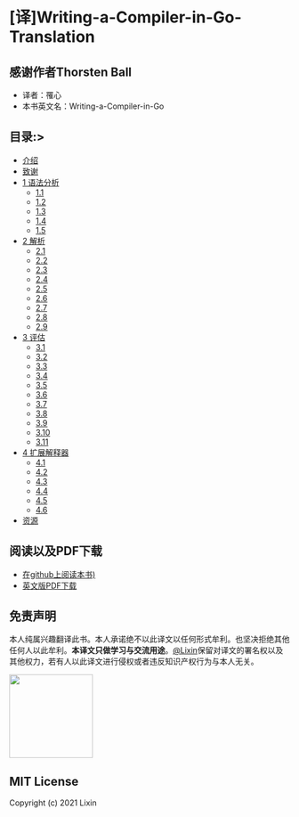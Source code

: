 # [译]Writing-a-Compiler-in-Go-Translation
## 感谢作者Thorsten Ball

- 译者：罹心 
- 本书英文名：Writing-a-Compiler-in-Go

## 目录:>
- [介绍](src/contents/Introduction.md)
- [致谢](src/contents/Acknowledgments.md)
- [1 语法分析](https://github.com/LixvYang/Writing-a-Interpreter-in-Go-Translation/tree/main/contents/1)
  - [1.1](src/contents/1/1.1.md)
  - [1.2](src/contents/1/1.2.md)
  - [1.3](src/contents/1/1.3.md)
  - [1.4](src/contents/1/1.4.md)
  - [1.5](src/contents/1/1.5.md)
- [2 解析](https://github.com/LixvYang/Writing-a-Interpreter-in-Go-Translation/tree/main/contents/2)
  - [2.1](src/contents/2/2.1.md)
  - [2.2](src/contents/2/2.2.md)
  - [2.3](src/contents/2/2.3.md)
  - [2.4](src/contents/2/2.4.md)
  - [2.5](src/contents/2/2.5.md)
  - [2.6](src/contents/2/2.6.md)
  - [2.7](src/contents/2/2.7.md)
  - [2.8](src/contents/2/2.8.md)
  - [2.9](src/contents/2/2.9.md)
- [3 评估](https://github.com/LixvYang/Writing-a-Interpreter-in-Go-Translation/tree/main/contents/3)
  - [3.1](src/contents/3/3.1.md)
  - [3.2](src/contents/3/3.2.md)
  - [3.3](src/contents/3/3.3.md)
  - [3.4](src/contents/3/3.4.md)
  - [3.5](src/contents/3/3.5.md)
  - [3.6](src/contents/3/3.6.md)
  - [3.7](src/contents/3/3.7.md)
  - [3.8](src/contents/3/3.8.md)
  - [3.9](src/contents/3/3.9.md)
  - [3.10](src/contents/3/3.10.md)
  - [3.11](src/contents/3/3.11.md)
- [4 扩展解释器](https://github.com/LixvYang/Writing-a-Interpreter-in-Go-Translation/tree/main/contents/5)
  - [4.1](src/contents/4/4.1.md)
  - [4.2](src/contents/4/4.2.md)
  - [4.3](src/contents/4/4.3.md)
  - [4.4](src/contents/4/4.4.md)
  - [4.5](src/contents/4/4.5.md)
  - [4.6](src/contents/4/4.6.md)
- [资源](src/contents/Resources.md)
## 阅读以及PDF下载
- [在github上阅读本书)](src/contents/Acknowledgments.md)
- [英文版PDF下载](book.pdf)

## 免责声明
本人纯属兴趣翻译此书。本人承诺绝不以此译文以任何形式牟利。也坚决拒绝其他任何人以此牟利。**本译文只做学习与交流用途**。[@Lixin](https://github.com/lixvyang)保留对译文的署名权以及其他权力，若有人以此译文进行侵权或者违反知识产权行为与本人无关。

<a href="https://donate.cafe/lixinyang">
  <img style="width:150px" src="https://newbie.zeromesh.net/donate.7.6.svg" />
</a>

## MIT License
Copyright (c) 2021 Lixin

